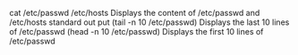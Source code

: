 cat /etc/passwd /etc/hosts  Displays the content of /etc/passwd and /etc/hosts standard out put
(tail -n 10 /etc/passwd) Displays the last 10 lines of /etc/passwd
(head -n 10 /etc/passwd) Displays the first 10 lines of /etc/passwd
